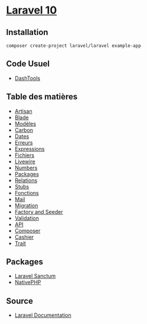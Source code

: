 # [Laravel 10](../readme.md)

## Installation

```console
composer create-project laravel/laravel example-app
```

## Code Usuel

* [DashTools](dashtools.md)

## Table des matières

* [Artisan](artisan.md)
* [Blade](blade.md)
* [Modèles](modeles.md)
* [Carbon](carbon.md)
* [Dates](dates.md)
* [Erreurs](erreurs.md)
* [Expressions](expressions.md)
* [Fichiers](fichiers.md)
* [Livewire](livewire.md)
* [Numbers](number.md)
* [Packages](packages.md)
* [Relations](relations.md)
* [Stubs](stubs.md)
* [Fonctions](fonctions.md)
* [Mail](mail.md)
* [Migration](migration.md)
* [Factory and Seeder](factory.md)
* [Validation](validation.md)
* [API](api.md)
* [Composer](composer.md)
* [Cashier](cashier.md)
* [Trait](trait.md)

## Packages

* [Laravel Sanctum](sanctum.md)
* [NativePHP](Nativephp.md)

## Source

* [Laravel Documentation](https://laravel.com/docs/10.x)
  